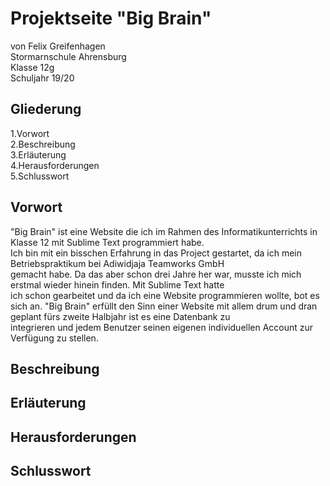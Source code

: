 # Projektseite "Big Brain"

von Felix Greifenhagen<br>
Stormarnschule Ahrensburg<br>
Klasse 12g<br>
Schuljahr 19/20<br>

## Gliederung
1.Vorwort<br>
2.Beschreibung<br>
3.Erläuterung<br>
4.Herausforderungen<br>
5.Schlusswort<br>

## Vorwort
"Big Brain" ist eine Website die ich im Rahmen des Informatikunterrichts in Klasse 12 mit Sublime Text programmiert habe.<br>
Ich bin mit ein bisschen Erfahrung in das Project gestartet, da ich mein Betriebspraktikum bei Adiwidjaja Teamworks GmbH<br> 
gemacht habe. Da das aber schon drei Jahre her war, musste ich mich erstmal wieder hinein finden. Mit Sublime Text hatte <br>
ich schon gearbeitet und da ich eine Website programmieren wollte, bot es sich an.
"Big Brain" erfüllt den Sinn einer Website mit allem drum und dran geplant fürs zweite Halbjahr ist es eine Datenbank zu<br>
integrieren und jedem Benutzer seinen eigenen individuellen Account zur Verfügung zu  stellen.

## Beschreibung

## Erläuterung

## Herausforderungen

## Schlusswort
